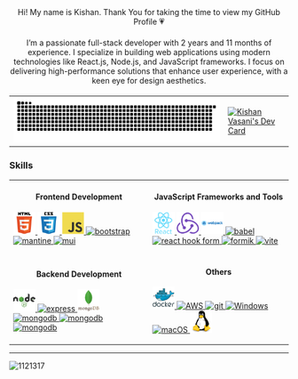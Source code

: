 <div align="center" style="font-size:'20px'; margin-bottom: '20px';">
  Hi! My name is Kishan. Thank You for taking the time to view my GitHub Profile 💗
</div>
<h4></h4>

<div align="center" style="margin-bottom: '40px';">
  I’m a passionate full-stack developer with 2 years and 11 months of experience. I specialize in building web applications using modern technologies like React.js, Node.js, and JavaScript frameworks. I focus on delivering high-performance solutions that enhance user experience, with a keen eye for design aesthetics.
</div>
<h4></h4>
<div align="center" style="margin-top: '40px';">
  <table>
    <tr>
      <td>
        <picture>
          <source media="(prefers-color-scheme: dark)" srcset="https://raw.githubusercontent.com/mrvasani48/mrvasani48/output/github-contribution-grid-snake-dark.svg">
          <source media="(prefers-color-scheme: light)" srcset="https://raw.githubusercontent.com/mrvasani48/mrvasani48/output/github-contribution-grid-snake.svg">
          <img alt="github contribution grid snake animation" src="https://raw.githubusercontent.com/mrvasani48/mrvasani48/output/github-contribution-grid-snake.svg">
        </picture>
      </td>
      <td>
        <a href="https://app.daily.dev/entwickler48">
          <img src="https://api.daily.dev/devcards/v2/ikRukdQL1T67zoIpg4GFq.png?type=wide&r=ib3" width="300" alt="Kishan Vasani's Dev Card"/>
        </a>
      </td>
    </tr>
  </table>
</div>

<h3 align="left">Skills</h3>

<div align="center">
  <table > 
    <tr>
      <td align="center" >
        <h4>Frontend Development</h4>
        <p align="left">
          <a href="https://www.w3.org/html/" target="_blank" rel="noreferrer">
            <img src="https://raw.githubusercontent.com/devicons/devicon/master/icons/html5/html5-original-wordmark.svg" alt="html5" width="40" height="40" />
          </a>
          <a href="https://www.w3schools.com/css/" target="_blank" rel="noreferrer">
            <img src="https://raw.githubusercontent.com/devicons/devicon/master/icons/css3/css3-original-wordmark.svg" alt="css3" width="40" height="40" />
          </a>
          <a href="https://developer.mozilla.org/en-US/docs/Web/JavaScript" target="_blank" rel="noreferrer">
            <img src="https://raw.githubusercontent.com/devicons/devicon/master/icons/javascript/javascript-original.svg" alt="javascript" width="40" height="40" />
          </a>
          <a href="https://getbootstrap.com" target="_blank" rel="noreferrer">
            <img src="https://getbootstrap.com/docs/5.3/assets/brand/bootstrap-logo-shadow.png" alt="bootstrap" width="40" height="40" />
          </a>
          <a href="https://mantine.dev/" target="_blank" rel="noreferrer">
            <img src="https://avatars.githubusercontent.com/u/79146003?v=4" alt="mantine" width="40" height="40" />
          </a>
          <a href="https://mui.com/" target="_blank" rel="noreferrer">
            <img src="https://cdn.worldvectorlogo.com/logos/material-ui-1.svg" alt="mui" width="40" height="40" />
          </a>
        </p>
      </td>
      <td align="center">
        <h4>JavaScript Frameworks and Tools</h4>
        <p align="left">
          <a href="https://reactjs.org/" target="_blank" rel="noreferrer">
            <img src="https://raw.githubusercontent.com/devicons/devicon/master/icons/react/react-original-wordmark.svg" alt="react" width="40" height="40" />
          </a>
          <a href="https://redux.js.org" target="_blank" rel="noreferrer">
            <img src="https://raw.githubusercontent.com/devicons/devicon/master/icons/redux/redux-original.svg" alt="redux" width="40" height="40" />
          </a>
          <a href="https://webpack.js.org" target="_blank" rel="noreferrer">
            <img src="https://raw.githubusercontent.com/devicons/devicon/master/icons/webpack/webpack-original-wordmark.svg" alt="webpack" width="40" height="40" />
          </a>
          <a href="https://babeljs.io/" target="_blank" rel="noreferrer">
            <img src="https://babeljs.io/img/babel.svg" alt="babel" width="40" height="40" />
          </a>
          <a href="https://react-hook-form.com/" target="_blank" rel="noreferrer">
            <img src="https://encrypted-tbn0.gstatic.com/images?q=tbn:ANd9GcRXdKj0luKnS60quv6sXxn5JzSZ8Mk0kcFbAA&s" alt="react hook form" width="40" height="40" />
          </a>
          <a href="https://formik.org/" target="_blank" rel="noreferrer">
            <img src="https://encrypted-tbn0.gstatic.com/images?q=tbn:ANd9GcRBgyg7_iv3u1ITYHOeDFUufuFzOXGkFRahow&s" alt="formik" width="40" height="40" />
          </a>
          <a href="https://vitejs.dev/" target="_blank" rel="noreferrer">
            <img src="https://vitejs.dev/logo.svg" alt="vite" width="40" height="40" />
          </a>
        </p>
      </td>
    </tr>
    <tr>
      <td align="center" >
        <h4>Backend Development</h4>
        <p align="left">
          <a href="https://nodejs.org" target="_blank" rel="noreferrer">
            <img src="https://raw.githubusercontent.com/devicons/devicon/master/icons/nodejs/nodejs-original-wordmark.svg" alt="nodejs" width="40" height="40" />
          </a>
          <a href="https://expressjs.com" target="_blank" rel="noreferrer">
            <img src="https://encrypted-tbn0.gstatic.com/images?q=tbn:ANd9GcTqrpjR6BlhIURupUvh3679KLzUY3t68clDebgvTvlmgWIa9-PV65iOeqzTBygfEuGstR8&usqp=CAU" alt="express" width="40" height="40" />
          </a>
          <a href="https://www.mongodb.com/" target="_blank" rel="noreferrer">
            <img src="https://raw.githubusercontent.com/devicons/devicon/master/icons/mongodb/mongodb-original-wordmark.svg" alt="mongodb" width="40" height="40" />
          </a>
            <a href="https://mongoosejs.com/" target="_blank" rel="noreferrer">
            <img src="https://mongoosejs.com/docs/images/mongoose5_62x30_transparent.png" alt="mongodb" width="40" height="40" />
          </a>
            <a href="https://jwt.io/" target="_blank" rel="noreferrer">
            <img src="https://jwt.io/img/pic_logo.svg" alt="mongodb" width="40" height="40" />
          </a>
            <a href="https://github.com/seppevs/migrate-mongo" target="_blank" rel="noreferrer">
            <img src="https://raw.githubusercontent.com/seppevs/migrate-mongo/3753b2bc52436d06482efc8442d10e93960b83f8/migrate-mongo-logo.png" alt="mongodb" width="40" height="40" />
          </a>
        </p>
      </td>
      <td align="center" >
        <h4>Others</h4>
        <p align="left">
          <a href="https://www.docker.com/" target="_blank" rel="noreferrer">
            <img src="https://raw.githubusercontent.com/devicons/devicon/master/icons/docker/docker-original-wordmark.svg" alt="docker" width="40" height="40" />
          </a>
          <a href="https://aws.amazon.com/" target="_blank" rel="noreferrer">
            <img src="https://download.logo.wine/logo/Amazon_Web_Services/Amazon_Web_Services-Logo.wine.png" alt="AWS" width="40" height="40" />
          </a>
          <a href="https://git-scm.com/" target="_blank" rel="noreferrer">
            <img src="https://www.vectorlogo.zone/logos/git-scm/git-scm-icon.svg" alt="git" width="40" height="40" />
          </a>
          <a href="https://www.microsoft.com/en-us/windows/" target="_blank" rel="noreferrer">
            <img src="https://encrypted-tbn0.gstatic.com/images?q=tbn:ANd9GcQXOr3ugi7Mhv3eBDVTKwmyYMv32CfEsc_bpDIJX5BJL5luwZreGRCDuTjRycrQqrwc6wY&usqp=CAU" alt="Windows" width="40" height="40" />
          </a>
          <a href="https://www.apple.com/macos/" target="_blank" rel="noreferrer">
            <img src="https://encrypted-tbn0.gstatic.com/images?q=tbn:ANd9GcRrej1rT8EYBnX40g3dPrhnR473cLBwKTyAmA&s" alt="macOS" width="40" height="40" />
          </a>
             <a href="https://www.linux.org/" target="_blank" rel="noreferrer">
            <img src="https://raw.githubusercontent.com/devicons/devicon/master/icons/linux/linux-original.svg" alt="linux" width="40" height="40" />
          </a>
        </p>
      </td>
    </tr>
  </table>
</div>

---

![1121317](https://user-images.githubusercontent.com/48970605/233646984-4c26ac3f-b567-4d38-8541-dfdbe371da9b.png) 

